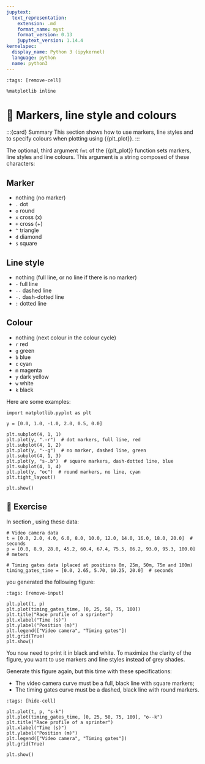 ```yaml
---
jupytext:
  text_representation:
    extension: .md
    format_name: myst
    format_version: 0.13
    jupytext_version: 1.14.4
kernelspec:
  display_name: Python 3 (ipykernel)
  language: python
  name: python3
---
```


```{code-cell} ipython3
:tags: [remove-cell]

%matplotlib inline
```

# 📖 Markers, line style and colours

:::{card} Summary
This section shows how to use markers, line styles and to specify colours when plotting using {{plt_plot}}.
:::

The optional, third argument `fmt` of the {{plt_plot}} function sets markers, line styles and line colours. This argument is a string composed of these characters:

## Marker

- nothing (no marker)
- `.` dot
- `o` round
- `x` cross (x)
- `+` cross (+)
- `^` triangle
- `d` diamond
- `s` square

## Line style

- nothing (full line, or no line if there is no marker)
- `-` full line
- `--` dashed line
- `-.` dash-dotted line
- `:` dotted line

## Colour

- nothing (next colour in the colour cycle)
- `r` red
- `g` green
- `b` blue
- `c` cyan
- `m` magenta
- `y` dark yellow
- `w` white
- `k` black

Here are some examples:

```{code-cell} ipython3
import matplotlib.pyplot as plt

y = [0.0, 1.0, -1.0, 2.0, 0.5, 0.0]

plt.subplot(4, 1, 1)
plt.plot(y, ".-r")  # dot markers, full line, red
plt.subplot(4, 1, 2)
plt.plot(y, "--g")  # no marker, dashed line, green
plt.subplot(4, 1, 3)
plt.plot(y, "s-.b")  # square markers, dash-dotted line, blue
plt.subplot(4, 1, 4)
plt.plot(y, "oc")  # round markers, no line, cyan
plt.tight_layout()

plt.show()
```

## 💪 Exercise

In section [](matplotlib_plot.md), using these data:

```{code-cell} ipython3
# Video camera data
t = [0.0, 2.0, 4.0, 6.0, 8.0, 10.0, 12.0, 14.0, 16.0, 18.0, 20.0]  # seconds
p = [0.0, 8.9, 28.0, 45.2, 60.4, 67.4, 75.5, 86.2, 93.0, 95.3, 100.0]  # meters

# Timing gates data (placed at positions 0m, 25m, 50m, 75m and 100m)
timing_gates_time = [0.0, 2.65, 5.70, 10.25, 20.0]  # seconds
```

you generated the following figure:

```{code-cell} ipython3
:tags: [remove-input]

plt.plot(t, p)
plt.plot(timing_gates_time, [0, 25, 50, 75, 100])
plt.title("Race profile of a sprinter")
plt.xlabel("Time (s)")
plt.ylabel("Position (m)")
plt.legend(["Video camera", "Timing gates"])
plt.grid(True)
plt.show()
```

You now need to print it in black and white. To maximize the clarity of the figure, you want to use markers and line styles instead of grey shades.

Generate this figure again, but this time with these specifications:

- The video camera curve must be a full, black line with square markers;
- The timing gates curve must be a dashed, black line with round markers.

```{code-cell} ipython3
:tags: [hide-cell]

plt.plot(t, p, "s-k")
plt.plot(timing_gates_time, [0, 25, 50, 75, 100], "o--k")
plt.title("Race profile of a sprinter")
plt.xlabel("Time (s)")
plt.ylabel("Position (m)")
plt.legend(["Video camera", "Timing gates"])
plt.grid(True)

plt.show()
```
